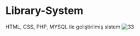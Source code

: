 # Library-System
HTML, CSS, PHP, MYSQL ile geliştirilmiş sistem
![33](https://user-images.githubusercontent.com/78687726/176268442-4c874093-0320-40d8-acde-b2fcf2718b2d.jpg)
